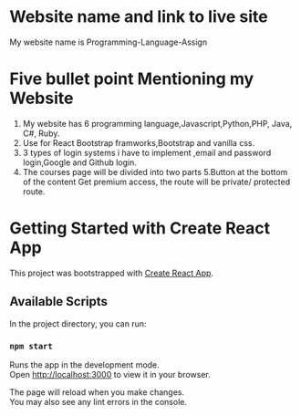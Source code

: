 
# Website name and link to live site
My website name is Programming-Language-Assign



# Five bullet point Mentioning my Website 
1. My website has 6 programming language,Javascript,Python,PHP, Java, C#, Ruby.
2. Use for React Bootstrap framworks,Bootstrap and vanilla css.
3. 3 types of login systems i have to implement ,email and password login,Google and Github login.
4. The courses page will be divided into two parts
5.Button at the bottom of the content Get premium access, the route will be private/ protected route. 



# Getting Started with Create React App

This project was bootstrapped with [Create React App](https://github.com/facebook/create-react-app).

## Available Scripts

In the project directory, you can run:

### `npm start`

Runs the app in the development mode.\
Open [http://localhost:3000](http://localhost:3000) to view it in your browser.

The page will reload when you make changes.\
You may also see any lint errors in the console.



